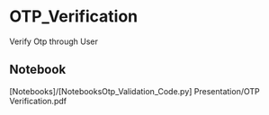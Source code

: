 # OTP_Verification
 Verify Otp through User
## Notebook
[Notebooks]/[NotebooksOtp_Validation_Code.py]
Presentation/OTP Verification.pdf
